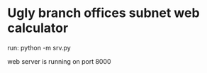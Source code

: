 # Ugly branch offices subnet web calculator

run:
python -m srv.py

web server is running on port 8000
